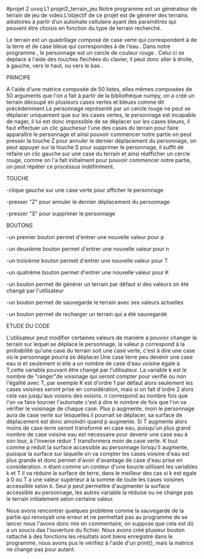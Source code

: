 #projet 2 uvsq L1
projet2_terrain_jeu
Notre programme est un générateur de terrain de jeu de video.L’objectif de ce projet est de générer des terrains aléatoires à partir d’un automate cellulaire ayant des paramètres qui peuvent être choisis en fonction du type de terrain recherché.

Le terrain est un quadrillage composé de case verte qui correspondent à de la terre et de case bleue qui correspondes à de l'eau . Dans notre programme , le personnage est un cercle de couleur rouge . Celui ci se deplace à l'aide des touches flechées du clavier, il peut donc aller à droite, à gauche, vers le haut, ou vers le bas .

PRINCIPE

A l'aide d'une matrice composée de 50 listes, elles mêmes composées de 50 arguments que l'on a fait à partir de la bibliothèque numpy, on a créé un terrain découpé en plusieurs cases vertes et bleues comme dit précédemment Le personnage représenté par un cercle rouge ne peut se déplacer uniquement que sur les cases vertes, le personnage est incapable de nager, il lui est donc impossible de se déplacer sur les cases bleues, il faut effectuer un clic gauchesur l'une des cases du terrain pour faire apparaître le personnage et ainsi pouvoir commencer notre partie on peut presser la touche Z pour annuler le dernier déplacement du personnage, on peut appuyer sur la touche S pour supprimer le personnage, il suffit de refaire un clic gauche sur une case du terrain et ainsi réafficher un cercle rouge, comme on l'a fait initialment pour pouvoir commencer notre partie, on peut répéter ce procéssus indéfiniment.

TOUCHE

-clique gauche sur une case verte pour afficher le personnage

-presser "Z" pour annuler le dernier déplacement du personnage

-presser "S" pour supprimer le personnage

BOUTONS

-un premier bouton permet d'entrer une nouvelle valeur pour p

-un deuxième bouton permet d'entrer une nouvelle valeur pour n

-un troisième bouton permet d'entrer une nouvelle valeur pour T

-un quatrème bouton permet d'entrer une nouvelle valeur pour K

-un bouton permet de générer un terrain par défaut si des valeurs on été changé par l'utilisateur

-un bouton permet de sauvegarde le terrain avec ses valeurs actuelles

-un bouton permet de recharger un terrain qui a été sauvegardé

ETUDE DU CODE

L'utilisateur peut modifier certaines valeurs de manière à pouvoir changer le terrain sur lequel se déplace le personnage, la valeur p correspond à la probabilité qu'une case du terrain soit une case verte, c'est à dire une case où le personnage pourra se déplacer.Une case terre peu devenir une case eau si et seulement si elle a un nombre de case d'eau voisine égale à T,cette variable pouvant être changé par l'utilisateur. La variable k est le nombre de "ranger"de voisinage qui seront compter pour verifié ou non l'égalité avec T, par exemple K est d'ordre 1 par défaut alors seulement les cases voisines seront prise en considération, mais si on fait d'ordre 2 alors cela vas jusqu'aux voisins des voisins. n correspond au nombre fois que l'on va faire tourner l'automate c'est à dire le nombre de fois que l'on va vérifier le voisinage de chaque case. Plus p augmente, moin le personnage aura de case verte sur lesquelles il pourrait se déplacer, sa surface de déplacement est donc amoindri quand p augmente. Si T augmente alors moins de case terre seront transformé en case eau, puisqu'un plus grand nombre de case voisine eau est nécessaire pour devenir une case eau à son tour, à l'inverse réduir T transformera moin de case verte. K tout comme p reduit la surface accessible au personnage lorsqu'il augmente, puisque la surface sur laquelle on va compter les cases voisine d'eau est plus grande et donc permet d'avoir d'avantage de case d'eau prise en consideration. n étant comme un conteur d'une boucle utilisant les variables k et T il va réduire la surface de terre, dans le meilleur des cas si k est egale à 0 ou T a une valeur supérieur à la somme de toute les cases voisines accessible selon k. Seul p peut permettre d'augmenter la surface accessible au personnage, les autres variable la réduise ou ne change pas le terrain initialement selon certaine valeur.

Nous avons rencontrer quelques problème comme la sauvegarde de la partie qui renvoyait une erreur et ne permettait pas au programme de se lancer nous l'avons donc mis en commentaire, on suppose que cela est dû a un soucis das l'ouverture du fichier. Nous avons créé plusieur bouton rattaché à des fonctions les résultats sont biens enregistré dans le programme, nous avons pus le vérifiez à l'aide d'un print(), mais la matrice ne change pas pour autant.
